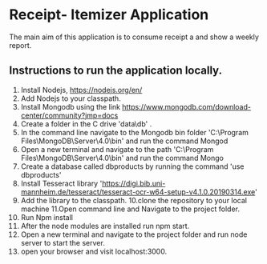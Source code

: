 # Receipt- Itemizer Application

The main aim of this application is to consume receipt a and show a weekly report.

## Instructions to run the application locally.
1. Install Nodejs, https://nodejs.org/en/
2. Add Nodejs to your classpath.
3. Install Mongodb using the link https://www.mongodb.com/download-center/community?jmp=docs
4. Create a folder in the C drive 'data\db' .
5. In the command line navigate to the Mongodb bin folder 'C:\Program Files\MongoDB\Server\4.0\bin' and run the command Mongod
6. Open a new terminal and navigate to the path 'C:\Program Files\MongoDB\Server\4.0\bin' and run the command Mongo
7. Create a database called dbproducts by running the command 'use dbproducts'
8. Install Tesseract library 'https://digi.bib.uni-mannheim.de/tesseract/tesseract-ocr-w64-setup-v4.1.0.20190314.exe'
9. Add the library to the classpath.
10.clone the repository to your local machine
11.Open command line and Navigate to the project folder.
12. Run Npm install
13. After the node modules are installed run npm start.
14. Open a new terminal and navigate to the project folder and run node server to start the server.
15. open your browser and visit localhost:3000.

